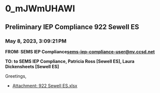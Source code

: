 # 0_mJWmUHAWI
## Preliminary IEP Compliance 922 Sewell ES
### May 8, 2023, 3:09:21 PM
**FROM: SEMS IEP Compliance<sems-iep-compliance-user@nv.ccsd.net>**

**TO: to SEMS IEP Compliance, Patricia Ross [Sewell ES], Laura Dickensheets [Sewell ES]**


Greetings, 

 





* [Attachment: 922 Sewell ES.xlsx](0_mJWmUHAWI-attachment-1.xlsx)
